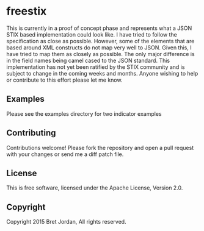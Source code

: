 # freestix #

This is currently in a proof of concept phase and represents what a JSON STIX based implementation could look like.  I have tried to follow the specification as close as possible.  However, some of the elements that are based around XML constructs do not map very well to JSON. Given this, I have tried to map them as closely as possible. The only major difference is in the field names being camel cased to the JSON standard. This implementation has not yet been ratified by the STIX community and is subject to change in the coming weeks and months. Anyone wishing to help or contribute to this effort please let me know.

## Examples ##

Please see the examples directory for two indicator examples

## Contributing ##

Contributions welcome! Please fork the repository and open a pull request with your changes or send me a diff patch file.

## License ##

This is free software, licensed under the Apache License, Version 2.0.

## Copyright ##

Copyright 2015 Bret Jordan, All rights reserved.
